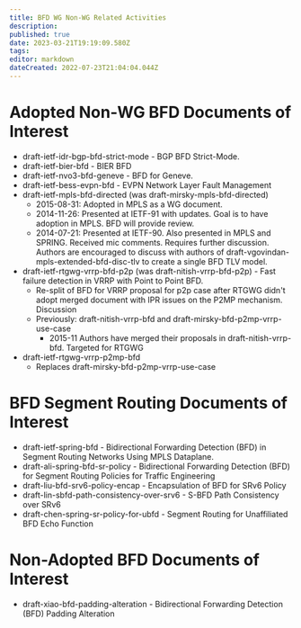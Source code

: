 ```yaml
---
title: BFD WG Non-WG Related Activities
description: 
published: true
date: 2023-03-21T19:19:09.580Z
tags: 
editor: markdown
dateCreated: 2022-07-23T21:04:04.044Z
---
```


# Adopted Non-WG BFD Documents of Interest
* draft-ietf-idr-bgp-bfd-strict-mode - BGP BFD Strict-Mode.
* draft-ietf-bier-bfd - BIER BFD
* draft-ietf-nvo3-bfd-geneve - BFD for Geneve.
* draft-ietf-bess-evpn-bfd - EVPN Network Layer Fault Management
* draft-ietf-mpls-bfd-directed (was draft-mirsky-mpls-bfd-directed)
  * 2015-08-31: Adopted in MPLS as a WG document.
  * 2014-11-26: Presented at IETF-91 with updates. Goal is to have adoption in MPLS. BFD will provide review.
  * 2014-07-21: Presented at IETF-90. Also presented in MPLS and SPRING. Received mic comments. Requires further discussion. Authors are encouraged to discuss with authors of draft-vgovindan-mpls-extended-bfd-disc-tlv to create a single BFD TLV model.
* draft-ietf-rtgwg-vrrp-bfd-p2p (was draft-nitish-vrrp-bfd-p2p) - Fast failure detection in VRRP with Point to Point BFD.
  * Re-split of BFD for VRRP proposal for p2p case after RTGWG didn't adopt merged document with IPR issues on the P2MP mechanism. ​Discussion
  * Previously: draft-nitish-vrrp-bfd and draft-mirsky-bfd-p2mp-vrrp-use-case
    * 2015-11 Authors have merged their proposals in draft-nitish-vrrp-bfd. Targeted for RTGWG
* draft-ietf-rtgwg-vrrp-p2mp-bfd
  * Replaces draft-mirsky-bfd-p2mp-vrrp-use-case

# BFD Segment Routing Documents of Interest
* draft-ietf-spring-bfd - Bidirectional Forwarding Detection (BFD) in Segment Routing Networks Using MPLS Dataplane.
* draft-ali-spring-bfd-sr-policy - Bidirectional Forwarding Detection (BFD) for Segment Routing Policies for Traffic Engineering
* draft-liu-bfd-srv6-policy-encap - Encapsulation of BFD for SRv6 Policy
* draft-lin-sbfd-path-consistency-over-srv6 - S-BFD Path Consistency over SRv6
* draft-chen-spring-sr-policy-for-ubfd - Segment Routing for Unaffiliated BFD Echo Function

# Non-Adopted BFD Documents of Interest
* draft-xiao-bfd-padding-alteration - Bidirectional Forwarding Detection (BFD) Padding Alteration
